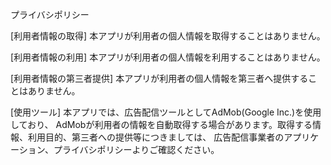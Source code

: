 
プライバシポリシー

[利用者情報の取得]
本アプリが利用者の個人情報を取得することはありません。

[利用者情報の利用]
本アプリが利用者の個人情報を利用することはありません。

[利用者情報の第三者提供]
本アプリが利用者の個人情報を第三者へ提供することはありません。

[使用ツール]
本アプリでは、広告配信ツールとしてAdMob(Google Inc.)を使用しており、
AdMobが利用者の情報を自動取得する場合があります。取得する情報、利用目的、第三者への提供等につきましては、
広告配信事業者のアプリケーション、プライバシポリシーよりご確認ください。

